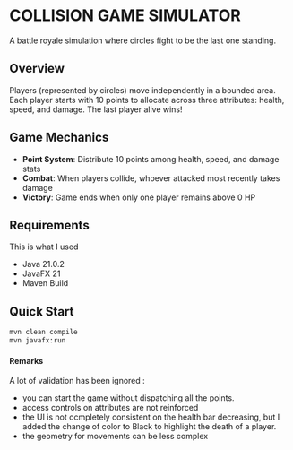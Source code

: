 # COLLISION GAME SIMULATOR

A battle royale simulation where circles fight to be the last one standing.

## Overview
Players (represented by circles) move independently in a bounded area. Each player starts with 10 points to allocate across three attributes: health, speed, and damage. The last player alive wins!

## Game Mechanics
- **Point System**: Distribute 10 points among health, speed, and damage stats
- **Combat**: When players collide, whoever attacked most recently takes damage
- **Victory**: Game ends when only one player remains above 0 HP

## Requirements
This is what I used
- Java 21.0.2
- JavaFX 21
- Maven Build

## Quick Start
```bash
mvn clean compile
mvn javafx:run
```
#### Remarks
A lot of validation has been ignored : 
- you can start the game without dispatching all the points.
- access controls on attributes are not reinforced
- the UI is not ocmpletely consistent on the health bar decreasing, but I added the change of color to Black to highlight the death of a player.
- the geometry for movements can be less complex
